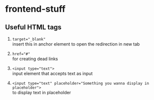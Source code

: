 
# frontend-stuff

## Useful HTML tags
1. ```target="_blank"``` <br>insert this in anchor element to open the redirection in new tab <br>

2. ```href="#"``` <br>
for creating dead links

3. ```<input type="text">``` <br>
input element that accepts text as input

4. ```<input type="text" placeholder="Something you wanna display in placeholder">``` <br>
to display text in placeholder  

